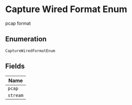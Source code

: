 
# Capture Wired Format Enum

pcap format

## Enumeration

`CaptureWiredFormatEnum`

## Fields

| Name |
|  --- |
| `pcap` |
| `stream` |

